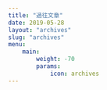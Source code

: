 ```yaml
---
title: "過往文章"
date: 2019-05-28
layout: "archives"
slug: "archives"
menu:
    main:
        weight: -70
        params: 
            icon: archives
---
```

